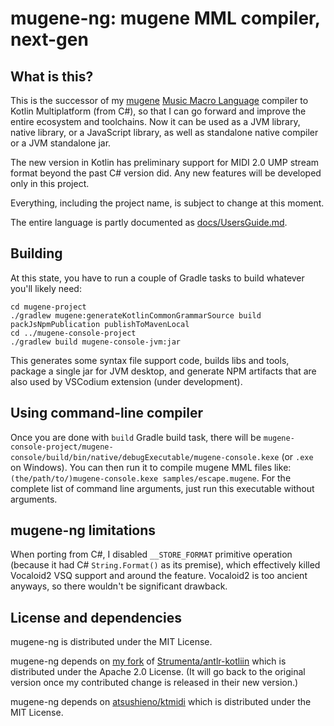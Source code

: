 # mugene-ng: mugene MML compiler, next-gen

## What is this?

This is the successor of my [mugene](https://github.com/atsushieno/mugene/) [Music Macro Language](https://en.wikipedia.org/wiki/Music_Macro_Language) compiler to Kotlin Multiplatform (from C#), so that I can go forward and improve the entire ecosystem and toolchains. Now it can be used as a JVM library, native library, or a JavaScript library, as well as standalone native compiler or a JVM standalone jar.

The new version in Kotlin has preliminary support for MIDI 2.0 UMP stream format beyond the past C# version did. Any new features will be developed only in this project.

Everything, including the project name, is subject to change at this moment.

The entire language is partly documented as [docs/UsersGuide.md](./docs/UsersGuide.md).

## Building

At this state, you have to run a couple of Gradle tasks to build whatever you'll likely need:

```
cd mugene-project
./gradlew mugene:generateKotlinCommonGrammarSource build packJsNpmPublication publishToMavenLocal
cd ../mugene-console-project
./gradlew build mugene-console-jvm:jar
```

This generates some syntax file support code, builds libs and tools, package a single jar for JVM desktop, and generate NPM artifacts that are also used by VSCodium extension (under development).

## Using command-line compiler

Once you are done with `build` Gradle build task, there will be `mugene-console-project/mugene-console/build/bin/native/debugExecutable/mugene-console.kexe` (or `.exe` on Windows). You can then run it to compile mugene MML files like: `(the/path/to/)mugene-console.kexe samples/escape.mugene`. For the complete list of command line arguments, just run this executable without arguments.

## mugene-ng limitations

When porting from C#, I disabled `__STORE_FORMAT` primitive operation (because it had C# `String.Format()` as its premise), which effectively killed Vocaloid2 VSQ support and around the feature. Vocaloid2 is too ancient anyways, so there wouldn't be significant drawback.

## License and dependencies

mugene-ng is distributed under the MIT License.

mugene-ng depends on [my fork](https://github.com/atsushieno/antlr-kotlin/tree/main) of [Strumenta/antlr-kotliin](https://github.com/Strumenta/antlr-kotlin) which is distributed under the Apache 2.0 License. (It will go back to the original version once my contributed change is released in their new version.)

mugene-ng depends on [atsushieno/ktmidi](https://github.com/atsushieno/ktmidi) which is distributed under the MIT License.
